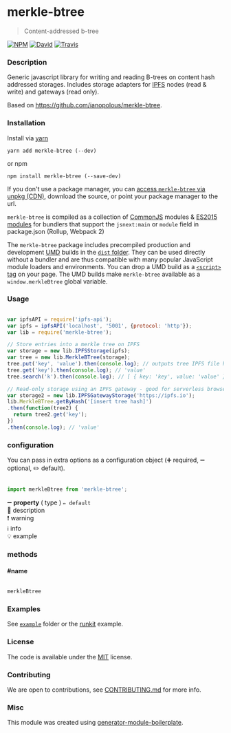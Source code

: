 # merkle-btree

> Content-addressed b-tree

[![NPM](https://img.shields.io/npm/v/merkle-btree.svg?style=flat-square)](https://www.npmjs.com/package/merkle-btree)
[![David](https://img.shields.io/david/mmalmi/merkle-btree.svg?style=flat-square)](https://david-dm.org/mmalmi/merkle-btree)
[![Travis](https://img.shields.io/travis/mmalmi/merkle-btree/master.svg?style=flat-square)](https://travis-ci.org/mmalmi/merkle-btree)

### Description
Generic javascript library for writing and reading B-trees on content hash addressed storages. Includes storage adapters for [IPFS](https://ipfs.io/) nodes (read & write) and gateways (read only).

Based on https://github.com/ianopolous/merkle-btree.

### Installation

Install via [yarn](https://github.com/yarnpkg/yarn)

	yarn add merkle-btree (--dev)

or npm

	npm install merkle-btree (--save-dev)


If you don't use a package manager, you can [access `merkle-btree` via unpkg (CDN)](https://unpkg.com/merkle-btree/), download the source, or point your package manager to the url.

`merkle-btree` is compiled as a collection of [CommonJS](http://webpack.github.io/docs/commonjs.html) modules & [ES2015 modules](http://www.2ality.com/2014/09/es6-modules-final.html) for bundlers that support the `jsnext:main` or `module` field in package.json (Rollup, Webpack 2)

The `merkle-btree` package includes precompiled production and development [UMD](https://github.com/umdjs/umd) builds in the [`dist` folder](https://unpkg.com/merkle-btree/dist/). They can be used directly without a bundler and are thus compatible with many popular JavaScript module loaders and environments. You can drop a UMD build as a [`<script>` tag](https://unpkg.com/merkle-btree) on your page. The UMD builds make `merkle-btree` available as a `window.merkleBtree` global variable.

### Usage

```js

var ipfsAPI = require('ipfs-api');
var ipfs = ipfsAPI('localhost', '5001', {protocol: 'http'});
var lib = require('merkle-btree');

// Store entries into a merkle tree on IPFS
var storage = new lib.IPFSStorage(ipfs);
var tree = new lib.MerkleBTree(storage);
tree.put('key', 'value').then(console.log); // outputs tree IPFS file hash after inserting key
tree.get('key').then(console.log); // 'value'
tree.search('k').then(console.log); // [ { key: 'key', value: 'value' } ]

// Read-only storage using an IPFS gateway - good for serverless browser apps
var storage2 = new lib.IPFSGatewayStorage('https://ipfs.io');
lib.MerkleBTree.getByHash('[insert tree hash]')
.then(function(tree2) {
  return tree2.get('key');
})
.then(console.log); // 'value'

```

### configuration

You can pass in extra options as a configuration object (➕ required, ➖ optional, ✏️ default).

```js

import merkleBtree from 'merkle-btree';

```

➖ **property** ( type ) ` ✏️ default `
<br/> 📝 description
<br/> ❗️ warning
<br/> ℹ️ info
<br/> 💡 example

### methods

#### #name

```js

merkleBtree

```

### Examples

See [`example`](example/script.js) folder or the [runkit](https://runkit.com/mmalmi/merkle-btree) example.

### License

The code is available under the [MIT](LICENSE) license.

### Contributing

We are open to contributions, see [CONTRIBUTING.md](CONTRIBUTING.md) for more info.

### Misc

This module was created using [generator-module-boilerplate](https://github.com/duivvv/generator-module-boilerplate).
